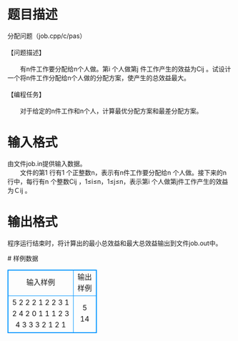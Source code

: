 # 

 
 # 题目描述 
<p>
分配问题（job.cpp/c/pas）<br><br>【问题描述】<br><br>　　有n件工作要分配给n个人做。第i 个人做第j 件工作产生的效益为Cij 。试设计一个将n件工作分配给n个人做的分配方案，使产生的总效益最大。<br><br>【编程任务】<br><br>　　对于给定的n件工作和n个人，计算最优分配方案和最差分配方案。<br></p> 

 
 # 输入格式 
<p>
由文件job.in提供输入数据。<br>　　文件的第1 行有1 个正整数n，表示有n件工作要分配给n 个人做。接下来的n 行中，每行有n 个整数Cij ，1≤i≤n，1≤j≤n，表示第i 个人做第j件工作产生的效益为Ｃij 。</p> 

 
 # 输出格式 
<p>
程序运行结束时，将计算出的最小总效益和最大总效益输出到文件job.out中。</p> 
# 样例数据
<style>
        table,table tr th, table tr td { border:1px solid #0094ff; }
        table { width: 200px; min-height: 25px; line-height: 25px; text-align: center; border-collapse: collapse;}   
    </style>
<table>
	<tr>
		<td>输入样例</td>
		<td>输出样例</td>
	</tr>
<tr><td>5
2 2 2 1 2
2 3 1 2 4
2 0 1 1 1
2 3 4 3 3
3 2 1 2 1</td><td>5
14</td></tr></table>
